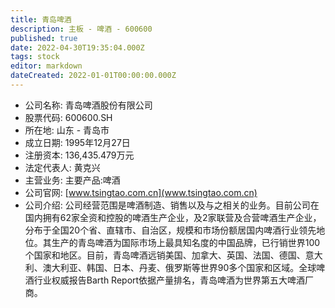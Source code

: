 ```yaml
---
title: 青岛啤酒
description: 主板 - 啤酒 - 600600
published: true
date: 2022-04-30T19:35:04.000Z
tags: stock
editor: markdown
dateCreated: 2022-01-01T00:00:00.000Z
---
```


- 公司名称: 青岛啤酒股份有限公司
- 股票代码: 600600.SH
- 所在地: 山东 - 青岛市
- 成立日期: 1995年12月27日
- 注册资本: 136,435.479万元
- 法定代表人: 黄克兴
- 主营业务: 主要产品:啤酒
- 公司官网: [www.tsingtao.com.cn](www.tsingtao.com.cn)
- 公司介绍: 公司经营范围是啤酒制造、销售以及与之相关的业务。目前公司在国内拥有62家全资和控股的啤酒生产企业，及2家联营及合营啤酒生产企业，分布于全国20个省、直辖市、自治区，规模和市场份额居国内啤酒行业领先地位。其生产的青岛啤酒为国际市场上最具知名度的中国品牌，已行销世界100个国家和地区。目前，青岛啤酒远销美国、加拿大、英国、法国、德国、意大利、澳大利亚、韩国、日本、丹麦、俄罗斯等世界90多个国家和区域。全球啤酒行业权威报告Barth Report依据产量排名，青岛啤酒为世界第五大啤酒厂商。


